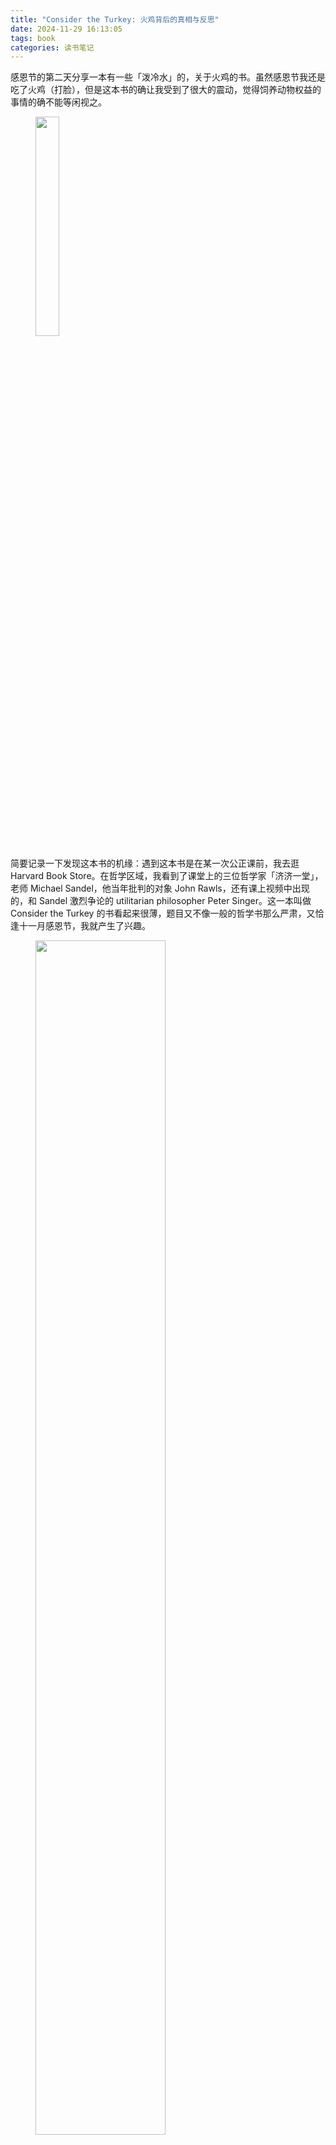 ```yaml
---
title: "Consider the Turkey: 火鸡背后的真相与反思"
date: 2024-11-29 16:13:05
tags: book
categories: 读书笔记
---
```


感恩节的第二天分享一本有一些「泼冷水」的，关于火鸡的书。虽然感恩节我还是吃了火鸡（打脸），但是这本书的确让我受到了很大的震动，觉得饲养动物权益的事情的确不能等闲视之。

<figure>
<img src="https://neodb.social/m/item/goodreads/2024/11/05/9fc8a464-c6eb-4aca-838e-1039dee10fa1.jpg" width="30%"/>
</figure>

简要记录一下发现这本书的机缘：遇到这本书是在某一次公正课前，我去逛 Harvard Book Store。在哲学区域，我看到了课堂上的三位哲学家「济济一堂」，老师 Michael Sandel，他当年批判的对象 John Rawls，还有课上视频中出现的，和 Sandel 激烈争论的 utilitarian philosopher Peter Singer。这一本叫做 Consider the Turkey 的书看起来很薄，题目又不像一般的哲学书那么严肃，又恰逢十一月感恩节，我就产生了兴趣。

<figure>
<img src="https://pub-d22aa7fb3548421181664cd8b58b9d9a.r2.dev/bookstore.png" width="70%"/>
<figcaption>在 Harvard Book Store 发现这本书～</figcaption>
</figure>

---

美国感恩节有一个非常诡异的传统。在感恩节这一天，总统会赦免一只或者一对火鸡（aka他们不会被吃掉了）。我自己也一直很困惑这个传统的逻辑是什么，就像 Peter Singer 在书里吐槽的一样：

> Does it make families in the United States feel better, as they chew on the corpse of one of the 46 million turkeys killed annually for Thanksgiving dinners, to know that somewhere, two of them are still alive?（因为知道有这么两只活下来了，所以美国的家庭在吃4600万只之一只的火鸡的时候他们就感觉更好了？）

以及很有趣但又一点不意外的是，这两只提供给白宫赦免的火鸡，是美国最大的火鸡供应商 Jennie-O 提供的。

第二章作者详细地介绍了火鸡这个鸟类。野生的火鸡一般生活在20只左右的族群中，而且是有等级区分的。它们是很聪明的鸟类，是可以通过镜子测试的。作者还举了一只叫做 [Cornelius 的火鸡](https://www.happilyeveresther.ca/hog-blog/2021/10/2/life-according-to-cornelius)的例子。火鸡 Cornelius 居住在加拿大安大略省的「Happily Ever Esther Farm Sanctuary」农场。这个农场由史蒂夫·詹金斯 (Steve Jenkins) 和德瑞克·沃尔特 (Derek Walter) 创立，专门救助和庇护遭受虐待、被遗弃和忽视的农场动物。Cornelius 在这里得到了自由活动的权利，牠可以在屋内外随意走动，享受阳光和新鲜空气。他喜欢和Esther（一只小猪）一起玩耍、跑步，也喜欢在人们身边蹭来蹭去，寻求关爱和拥抱。Cornelius 在2023年因为心脏原因去世，网上没有找到他活了多少岁的信息，但是应该有十年以上。Cornelius 展现了火鸡也是有自己的个性的，如果给他们充分的空间，他们也是可以 live a long and fulfilling life 的。


<figure>
<img src="https://images.squarespace-cdn.com/content/v1/563a6492e4b069a23d8a7ac8/1633191923067-6UXUM4F3CHTTQCR41TEJ/120720060_3440743496032850_1762180195268214322_n.jpg?format=1000w" width="70%"/>
<figcaption>Cornelius 愉快的农场生活</figcaption>
</figure>


然而，庞大的火鸡工业可不是这么对待火鸡的。

作者先从火鸡的繁殖说起。因为想要火鸡的胸部更大，饲养的火鸡一般都因为重心不稳的问题很难站起来，更别提进行自然的繁殖活动了。而且圈养的火鸡数目庞大，远超让他们感受到舒适的20只左右的集群，所以这些火鸡心理上也非常地紧张。所以火鸡工业只能采用人工受精的手段进行火鸡繁殖。作者总结基本上火鸡的繁殖可以看做是一种对火鸡的 sexual assault。工人们会非常粗暴地抓住火鸡，让他们乖乖就范。工人们其实也是受害者，为了最大化工作效率，他们不得不非常快地工作，工作时间也很长，上司也经常辱骂他们，文章中提到

**Routinely, methodically, the breakers （给母鸡受精的）and the inseminator （从公鸡取精的）did this over and over, bird by bird, 600 toms per hour, or ten a minute. Each breaker “breaks” five hens a minute, or one hen every 12 seconds, 300 an hour, ten hours a day.**

说完火鸡的繁殖，再说说这些火鸡的日常生活。美国市场上大多数火鸡生前都生活在一个叫做 **Concentrated Animal Feeding Operations （简称 CAFO）的地方。虽然USDA还是把它们认为是一种类型的 farm，但是实际上可以算作是火鸡集中营。**火鸡在这里不是生命，而是把便宜的饲料变成价格更贵的肉的机器。每一只火鸡的占地面积非常狭小，母火鸡大概是 0.2平方米不到，公火鸡是0.3平方米不到。自然界中的野生火鸡会花一天里百分之八十的时间到处走路觅食，但是在 CAFO 里的火鸡每天只能跟成千上万的火鸡挤在一起。前面提到了野生火鸡生活在大约20只的社群里，所以这样拥挤的环境自然会导致很大的压力，也就会造成他们的打斗。为了避免打斗，CAFO 会进行 debeaking（断喙，CAFO自己称作 beak trimming，听起来好像跟人类剪指甲似的，其实非常痛苦）, toe amputation（脚趾截断），都会让火鸡非常痛苦，而且没有任何的麻醉或止痛措施。为了提高火鸡的「产量」，饲养火鸡被逼着要在非常短的时间内长很多肉。在四个月的时候，一只野生火鸡大约重8磅，然而一只饲养火鸡要重40磅。过重的体重导致这些火鸡非常痛苦，因为他们的关节没有办法支撑这么多的重量，他们很多都无法站住，但是他们的空间又非常狭小。

CAFO 里的火鸡在三四个月的时候就会被屠宰。屠宰的过程同样触目惊心。火鸡被屠宰之前需要漫漫旅途前往屠宰厂，而美国的法律没有对禽类旅途时的条件有要求，所以他们会处于长时间缺水少食的状况。虽然很多屠宰们会在屠宰前先用 water bath stunner 把火鸡电晕，然后割喉，不过研究显示有很多火鸡在被割喉的时候还是清醒的，而且美国并没有法律规定屠宰厂需要先用 water bath stunner 把火鸡电晕。

屠宰厂的屠宰已经是非常非人性了，更让人感到恐怖的是当禽流感爆发时对火鸡的处理。此时采用的方法叫做 Ventilation Shutdown Plus （VSD+，通风关闭强化措施），简而言之，VSD+ 将一个满是火鸡的笼舍尽可能密封，然后放入加热器，关闭通风系统并启动加热器。笼舍的温度需要达到 40摄氏度-43摄氏度，并持续至少三小时。在如此炎热，不通风，连水都没有，又拥挤的环境中，火鸡们可以被认为是热死的。少数没有在这个残忍的过程中死去的火鸡最后会被枪打死。个人感觉这种死法跟纳粹集中营的毒气室没有什么太本质的区别。然而媒体对于这种大规模杀死火鸡的方式的称呼是 “depopulation”，或者“euthanized”，其中 “euthanized” 这个词来自希腊语，本意是“good death”的意思，真的是非常讽刺了。而且更让人震惊的是，这些这样残忍杀死火鸡的公司还会得到政府的补贴（逻辑是他们损失了火鸡）。比如有数据显示在2022年2月到2024年4月期间，Jennie-O （也就是每年给总统送赦免火鸡的公司）因为需要大规模杀死火鸡得到了政府$105,855,157 的补偿。而这钱也都是出在纳税人身上，也就是说我们每个人都间接的参与了这样残忍的杀害……

作者在最后一章将这个问题上升到哲学层面。Peter Singer 本人是非常著名的 Utilitarian 哲学家，他认为 utilitarian 也需要考虑到其他物种的痛苦和幸福：

> I take the utilitarian view that the right action is the one that does the most to reduce pain and suffering, and increase pleasure and happiness, for all beings capable of having those experiences—in other words, for all sentient beings.
> 

不过他也提到其他流派的哲学家，比如信奉康德的，亚里士多德的也认为需要将公正的问题推延到动物身上。最后，Peter Singer 问了我们一个问题，**如果成千上万的狗被这样对待，我们可以容忍吗？为什么有的动物被认为是我们的朋友，而我们对有些动物的残忍杀害却视而不见？如果我们用这样的态度对待动物，那我们是不是也会用类似的态度对待人？**

附录中，作为 Utilitarian 的 Peter Singer 还非常实用的提供了一些 Ethical Feasting 的菜谱，包括了素肉火鸡，蘑菇做的「肉」汁，素食甜点等等，可谓是非常实用了～作者也提到了，如果实在是必须吃火鸡，也建议大家选择在真正的农场里长大的火鸡。

我不得不承认，在看完这本书之后，虽然深受震动，但是我下一顿就吃了超市买的烤鸡，应该是在这样的 CAFO 长大的。感恩节被邻居带去朋友家，也吃了火鸡。短时间内，我估计也没有办法变成素食主义者。在总结这本书的读书笔记时我也一直觉得我真的是一个很糟糕很伪善的人。不过还是要推荐这本书，让这些信息被更多的人知道，这样也许才能带来一些环境和立法的改变。